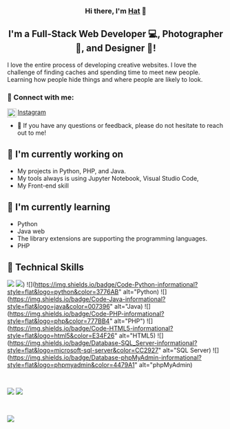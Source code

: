 <h3 align="center">
Hi there, I'm <a href="https://www.facebook.com/profile.php?id=100035508373396" target="_blank" rel="noreferrer">Hat</a> 👋
</h3>

<h2 align="center">
I'm a Full-Stack Web Developer 💻, Photographer 📸, and Designer 🎨!
</h2> 

I love the entire process of developing creative websites. I love the challenge of finding caches and spending time to meet new people. Learning how people hide things and where people are likely to look.

### 🤝 Connect with me:
<a href="https://www.instagram.com/hathat.particle/"><img align="left" src="https://raw.githubusercontent.com/yushi1007/yushi1007/main/images/instagram.svg" alt="SAMUEL | Instagram" width="21px"/>Instagram</a>
</br>
- 💬 If you have any questions or feedback, please do not hesitate to reach out to me!

## 🔭 I'm currently working on

- My projects in Python, PHP, and Java.
- My tools always is using Jupyter Notebook, Visual Studio Code, 
- My Front-end skill

## 🌱 I'm currently learning

- Python
- Java web
- The library extensions are supporting the programming languages.
- PHP

## 💼 Technical Skills

![](https://img.shields.io/badge/Code-React-informational?style=flat&logo=react&color=61DAFB)
![](https://img.shields.io/badge/Code-JavaScript-informational?style=flat&logo=javascript&color=F7DF1E))
![](https://img.shields.io/badge/Code-Python-informational?style=flat&logo=python&color=3776AB" alt="Python)
![](https://img.shields.io/badge/Code-Java-informational?style=flat&logo=java&color=007396" alt="Java)
![](https://img.shields.io/badge/Code-PHP-informational?style=flat&logo=php&color=777BB4" alt="PHP")
![](https://img.shields.io/badge/Code-HTML5-informational?style=flat&logo=html5&color=E34F26" alt="HTML5)
![](https://img.shields.io/badge/Database-SQL_Server-informational?style=flat&logo=microsoft-sql-server&color=CC2927" alt="SQL Server)
![](https://img.shields.io/badge/Database-phpMyAdmin-informational?style=flat&logo=phpmyadmin&color=4479A1" alt="phpMyAdmin)

</br>

![](https://img.shields.io/badge/Style-Bootstrap-informational?style=flat&logo=Bootstrap&color=7952B3)
![](https://img.shields.io/badge/Style-CSS3-informational?style=flat&logo=CSS3&color=1572B6)



</br>

![](https://img.shields.io/badge/Tools-Figma-informational?style=flat&logo=Figma&color=F24E1E)

